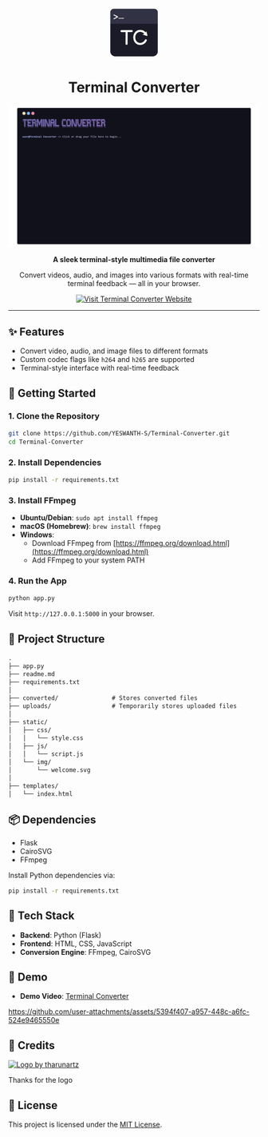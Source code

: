 <p align="center">
  <img src="assets/Logo.png" alt="Terminal Converter Logo" width="100"/>
</p>

<h1 align="center">Terminal Converter</h1>

<p align="center">
  <img src="assets/terminal.gif" alt="Terminal Converter Preview" width="900"/>
</p>

<p align="center"><strong>A sleek terminal-style multimedia file converter</strong></p>
<p align="center">
  Convert videos, audio, and images into various formats with real-time terminal feedback — all in your browser.
</p>

<p align="center">
  <a href="https://terminal-converter.onrender.com/" target="_blank">
    <img src="https://img.shields.io/badge/Visit%20Website-Terminal%20Converter-b4befe?style=for-the-badge" alt="Visit Terminal Converter Website"/>
  </a>
</p>

---

## ✨ Features

- Convert video, audio, and image files to different formats  
- Custom codec flags like `h264` and `h265` are supported  
- Terminal-style interface with real-time feedback  


## 🚀 Getting Started

### 1. Clone the Repository

```bash
git clone https://github.com/YESWANTH-S/Terminal-Converter.git
cd Terminal-Converter
```

### 2. Install Dependencies

```bash
pip install -r requirements.txt
```

### 3. Install FFmpeg

- **Ubuntu/Debian**: `sudo apt install ffmpeg`
- **macOS (Homebrew)**: `brew install ffmpeg`
- **Windows**:
  - Download FFmpeg from [https://ffmpeg.org/download.html](https://ffmpeg.org/download.html)
  - Add FFmpeg to your system PATH

### 4. Run the App

```bash
python app.py
```

Visit `http://127.0.0.1:5000` in your browser.


## 📁 Project Structure

```
.
├── app.py
├── readme.md
├── requirements.txt
│
├── converted/               # Stores converted files
├── uploads/                 # Temporarily stores uploaded files
│
├── static/
│   ├── css/
│   │   └── style.css
│   ├── js/
│   │   └── script.js
│   └── img/
│       └── welcome.svg
│
├── templates/
│   └── index.html
```

## 📦 Dependencies

- Flask  
- CairoSVG  
- FFmpeg

Install Python dependencies via:

```bash
pip install -r requirements.txt
```

## 🧰 Tech Stack

- **Backend**: Python (Flask)
- **Frontend**: HTML, CSS, JavaScript
- **Conversion Engine**: FFmpeg, CairoSVG


## 🔗 Demo

- **Demo Video**: [Terminal Converter](assets/demo.mp4)

https://github.com/user-attachments/assets/5394f407-a957-448c-a6fc-524e9465550e

## 🎨 Credits

<p> <a href="https://github.com/tharunartz"> <img src="https://img.shields.io/badge/Logo%20By-@tharunartz-b4befe?style=for-the-badge&logo=github" alt="Logo by tharunartz"/> </a> </p>
<p>Thanks for the logo</p>

## 📄 License

This project is licensed under the [MIT License](LICENSE).
